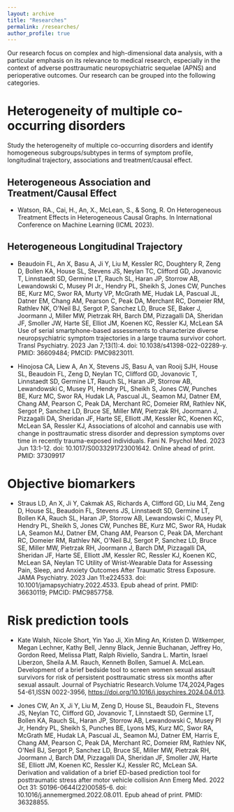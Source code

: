 ```yaml
---
layout: archive
title: "Researches"
permalink: /researches/
author_profile: true
---
```



Our research focus on complex and high-dimensional data analysis, with a particular emphasis on its relevance to medical research, especially in the context of adverse posttraumatic neuropsychiatric sequelae (APNS) and perioperative outcomes. Our research can be grouped into the following categories. 


Heterogeneity of multiple co-occurring disorders
======
Study the heterogeneity of multiple co-occurring disorders and identify homogeneous subgroups/subtypes in terms of symptom profile, longitudinal trajectory, associations and treatment/causal effect.


Heterogeneous Association and Treatment/Causal Effect
------
* Watson, RA., Cai, H., An, X., McLean, S., & Song, R. On Heterogeneous Treatment Effects in Heterogeneous Causal Graphs. In International Conference on Machine Learning (ICML 2023).


Heterogeneous Longitudinal Trajectory
------
* Beaudoin FL, An X, Basu A, Ji Y, Liu M, Kessler RC, Doughtery R, Zeng D, Bollen KA, House SL, Stevens JS, Neylan TC, Clifford GD, Jovanovic T, Linnstaedt SD, Germine LT, Rauch SL, Haran JP, Storrow AB, Lewandowski C, Musey PI Jr., Hendry PL, Sheikh S, Jones CW, Punches BE, Kurz MC, Swor RA, Murty VP, McGrath ME, Hudak LA, Pascual JL, Datner EM, Chang AM, Pearson C, Peak DA, Merchant RC, Domeier RM, Rathlev NK, O'Neil BJ, Sergot P, Sanchez LD, Bruce SE, Baker J, Joormann J,  Miller MW, Pietrzak RH, Barch DM, Pizzagalli DA, Sheridan JF, Smoller JW, Harte SE, Elliot JM, Koenen KC, Ressler KJ, McLean SA Use of serial smartphone-based assessments to characterize diverse neuropsychiatric symptom trajectories in a large trauma survivor cohort. Transl Psychiatry. 2023 Jan 7;13(1):4. doi: 10.1038/s41398-022-02289-y. PMID: 36609484; PMCID: PMC9823011.

* Hinojosa CA, Liew A, An X, Stevens JS, Basu A, van Rooij SJH, House SL, Beaudoin FL, Zeng D, Neylan TC, Clifford GD, Jovanovic T, Linnstaedt SD, Germine LT, Rauch SL, Haran JP, Storrow AB, Lewandowski C, Musey PI, Hendry PL, Sheikh S, Jones CW, Punches BE, Kurz MC, Swor RA, Hudak LA, Pascual JL, Seamon MJ, Datner EM, Chang AM, Pearson C, Peak DA, Merchant RC, Domeier RM, Rathlev NK, Sergot P, Sanchez LD, Bruce SE, Miller MW, Pietrzak RH, Joormann J, Pizzagalli DA, Sheridan JF, Harte SE, Elliott JM, Kessler RC, Koenen KC, McLean SA, Ressler KJ, Associations of alcohol and cannabis use with change in posttraumatic stress disorder and depression symptoms over time in recently trauma-exposed individuals. Fani N. Psychol Med. 2023 Jun 13:1-12. doi: 10.1017/S0033291723001642. Online ahead of print. PMID: 37309917

Objective biomarkers
======

* Straus LD, An X, Ji Y, Cakmak AS, Richards A, Clifford GD, Liu M4, Zeng D, House SL, Beaudoin FL, Stevens JS, Linnstaedt SD, Germine LT, Bollen KA, Rauch SL, Haran JP, Storrow AB, Lewandowski C, Musey PI, Hendry PL, Sheikh S, Jones CW, Punches BE, Kurz MC, Swor RA, Hudak LA, Seamon MJ, Datner EM, Chang AM, Pearson C, Peak DA, Merchant RC, Domeier RM, Rathlev NK, O'Neil BJ, Sergot P, Sanchez LD, Bruce SE, Miller MW, Pietrzak RH, Joormann J, Barch DM, Pizzagalli DA, Sheridan JF, Harte SE, Elliott JM, Kessler RC, Ressler KJ, Koenen KC, McLean SA, Neylan TC Utility of Wrist-Wearable Data for Assessing Pain, Sleep, and Anxiety Outcomes After Traumatic Stress Exposure. JAMA Psychiatry. 2023 Jan 11:e224533. doi: 10.1001/jamapsychiatry.2022.4533. Epub ahead of print. PMID: 36630119; PMCID: PMC9857758.


Risk prediction tools
======

* Kate Walsh, Nicole Short, Yin Yao Ji, Xin Ming An, Kristen D. Witkemper, Megan Lechner, Kathy Bell, Jenny Black, Jennie Buchanan, Jeffrey Ho, Gordon Reed, Melissa Platt, Ralph Riviello, Sandra L. Martin, Israel Liberzon, Sheila A.M. Rauch, Kenneth Bollen, Samuel A. McLean. Development of a brief bedside tool to screen women sexual assault survivors for risk of persistent posttraumatic stress six months after sexual assault. Journal of Psychiatric Research.Volume 174,2024,Pages 54-61,ISSN 0022-3956, https://doi.org/10.1016/j.jpsychires.2024.04.013.

*	Jones CW, An X, Ji Y, Liu M, Zeng D, House SL, Beaudoin FL, Stevens JS, Neylan TC, Clifford GD, Jovanovic T, Linnstaedt SD, Germine LT, Bollen KA, Rauch SL, Haran JP, Storrow AB, Lewandowski C, Musey PI Jr, Hendry PL, Sheikh S, Punches BE, Lyons MS, Kurz MC, Swor RA, McGrath ME, Hudak LA, Pascual JL, Seamon MJ, Datner EM, Harris E, Chang AM, Pearson C, Peak DA, Merchant RC, Domeier RM, Rathlev NK, O'Neil BJ, Sergot P, Sanchez LD, Bruce SE, Miller MW, Pietrzak RH, Joormann J, Barch DM, Pizzagalli DA, Sheridan JF, Smoller JW, Harte SE, Elliott JM, Koenen KC, Ressler KJ, Kessler RC, McLean SA. Derivation and validation of a brief ED-based prediction tool for posttraumatic stress after motor vehicle collision Ann Emerg Med. 2022 Oct 31: S0196-0644(22)00585-6. doi: 10.1016/j.annemergmed.2022.08.011. Epub ahead of print. PMID: 36328855. 
